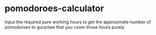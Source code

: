 # pomodoroes-calculator
Input the required pure working hours to get the approximate number of pomodoroes to gurantee that you cover those hours purely

